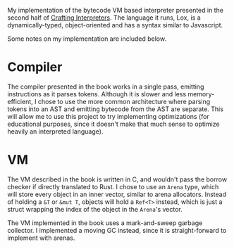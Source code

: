 My implementation of the bytecode VM based interpreter presented in the second half of [Crafting Interpreters](https://craftinginterpreters.com/).
The language it runs, Lox, is a dynamically-typed, object-oriented and has a syntax similar to Javascript.

Some notes on my implementation are included below.

# Compiler
The compiler presented in the book works in a single pass, emitting instructions as it parses tokens.
Although it is slower and less memory-efficient, I chose to use the more common architecture where
parsing tokens into an AST and emitting bytecode from the AST are separate.
This will allow me to use this project to try implementing optimizations (for educational purposes,
since it doesn't make that much sense to optimize heavily an interpreted language).

# VM
The VM described in the book is written in C, and wouldn't pass the borrow checker if directly translated to Rust.
I chose to use an `Arena` type, which will store every object in an inner vector, similar to arena allocators.
Instead of holding a `&T` or `&mut T`, objects will hold a `Ref<T>` instead, which is just a struct wrapping the index of the
object in the `Arena`'s vector.

The VM implemented in the book uses a mark-and-sweep garbage collector. I implemented a moving GC instead, since
it is straight-forward to implement with arenas.
